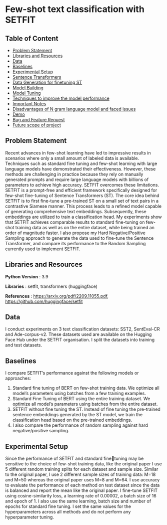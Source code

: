 # Few-shot text classification with SETFIT

## Table of Content
  * [Problem Statement](#Problem-Statement)
  * [Libraries and Resources](#Libraries-and-Resources)
  * [Data](#Data)
  * [Baselines](#Baselines)
  * [Experimental Setup](#Experimental-Setup)
  * [Sentence Transformers](#Sentence-Transformers)
  * [Data Generation for finetuning ST](#Data-Generation-for-finetuning-ST)
  * [Model Building](#Model-Building)
  * [Model Tuning](#Model-Tuning)
  * [Techniques to improve the model performance](#Techniques-to-improve-the-model-performance)
  * [Important Notes](#Important-Notes)
  * [Disadvantages of N gram language model and faced issues](#Disadvantages-of-N-gram-language-model-and-faced-issues)
  * [Demo](#demo)
  * [Bug and Feature Request](#Bug-and-Feature-Request)
  * [Future scope of project](#future-scope)

## Problem Statement
Recent advances in few-shot learning have led to impressive results in scenarios where only a small amount of labeled data is available. Techniques such as standard fine tuning and few-shot learning with large language models have demonstrated their effectiveness. However, these methods are challenging in practice because they rely on manually generated prompts and require large language models with billions of parameters to achieve high accuracy. SETFIT overcomes these limitations. SETFIT is a prompt-free and efficient framework specifically designed for few-shot fine-tuning of Sentence Transformers (ST). The core idea behind SETFIT is to first fine-tune a pre-trained ST on a small set of text pairs in a contrastive Siamese manner. This process leads to a refined model capable of generating comprehensive text embeddings. Subsequently, these embeddings are utilized to train a classification head. My experiments show that SETFIT achieves comparable results to standard fine-tuning on few-shot training data as well as on the entire dataset, while being trained an order of magnitude faster. I also propose my Hard Negative/Positive Sampling approach to generate the data used to
fine-tune the Sentence Transformer, and compare its performance to the Random Sampling currently used to implement SETFIT.

## Libraries and Resources
**Python Version** : 3.9

**Libraries** : setfit, transformers (huggingface)

**References** : https://arxiv.org/pdf/2209.11055.pdf, https://github.com/huggingface/setfit

## Data
I conduct experiments on 3 text classification datasets: SST2, SentEval-CR and Ade-corpus-v2. These datasets used are available on the Hugging Face Hub under the SETFIT organisation. I split the datasets into training and test datasets.

## Baselines
I compare SETFIT’s performance against the following models or
approaches:
1. Standard fine tuning of BERT on few-shot training data. We optimize all
model’s parameters using batches from a few training examples.
2. Standard Fine Tuning of BERT using the entire training dataset. We optimize all model’s parameters using batches from the entire dataset.
3. SETFIT without fine tuning the ST. Instead of fine tuning the pre-trained
sentence embeddings generated by the ST model, we train the classification
head based on the pre-trained embeddings.
4. I also compare the performance of random sampling against hard negative/positive
sampling.


## Experimental Setup
Since the performance of SETFIT and standard finetuning may be sensitive to the choice of few-shot training data, like the original paper I use 5 different random training splits for each dataset and sample size. Similar to the original paper, I use 2 different sample sizes of training data: M=18 and M=50 whereas the original paper uses M=8 and M=64. I use accuracy to evaluate the performance of each method on test dataset since the data is balanced and report the mean like the original paper. I fine-tune SETFIT using cosine-similarity loss, a learning rate of 0.00002, a batch size of 16 and epoch of 1. I also use the same learning, batch size and number of epochs for standard
fine tuning. I set the same values for the hyperparameters across all methods and do not perform any hyperparameter tuning.
